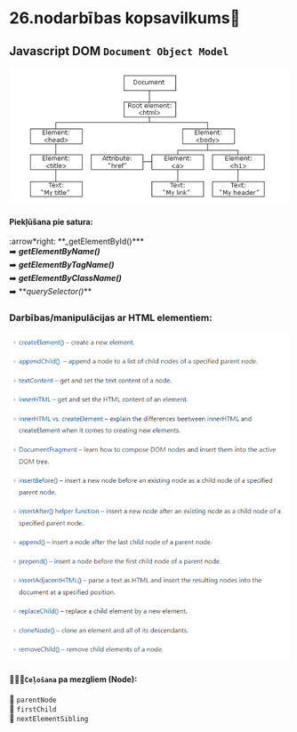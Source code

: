 # 26.nodarbības kopsavilkums:pushpin:

## Javascript DOM `Document Object Model`  
![koks](https://github.com/zazturbo/Mans_JS/blob/7ed7284f7f42eb88c0248c307006d5945322ef3e/images/DOM%20koks.png)  

#### Piekļūšana pie satura:

:arrow\*right: \*\*\_getElementById()**\*  
:arrow_right: **_getElementByName()_**  
:arrow_right: **_getElementByTagName()_**  
:arrow_right: **_getElementByClassName()_**  
:arrow_right: **_querySelector()_\*\*

### Darbības/manipulācijas ar HTML elementiem:

![Snipping no Javascript tutorial](https://github.com/zazturbo/Mans_JS/blob/a87a0d200d5e9d118620ca4d3ff146a0e2e6ee5d/images/DOM%20manipulating%20elements.png)

#### 👨‍👧‍👦`Ceļošana` pa mezgliem (Node):

🌳 `parentNode`  
🌳 `firstChild`  
🌳 `nextElementSibling`
